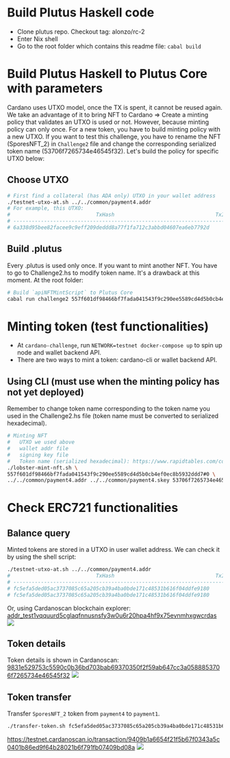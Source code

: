 # Build Plutus Haskell code
- Clone plutus repo. Checkout tag: alonzo/rc-2
- Enter Nix shell
- Go to the root folder which contains this readme file: `cabal build`

# Build Plutus Haskell to Plutus Core with parameters
Cardano uses UTXO model, once the TX is spent, it cannot be reused again. We take an advantage of it to bring NFT to Cardano => Create a minting policy that validates an UTXO is used or not. 
However, because minting policy can only once. For a new token, you have to build minting policy with a new UTXO.
If you want to test this challenge, you have to rename the NFT (SporesNFT_2) in `Challenge2` file and change the corresponding serialized token name (53706f7265734e46545f32).
Let's build the policy for specific UTXO below:
## Choose UTXO
```bash
# First find a collateral (has ADA only) UTXO in your wallet address
./testnet-utxo-at.sh ../../common/payment4.addr
# For example, this UTXO:
#                            TxHash                                 TxIx        Amount
# --------------------------------------------------------------------------------------
# 6a338d95bee82facee9c9eff209deddd8a77f1fa712c3abbd04607ea6eb7792d     0        24829331 lovelace + TxOutDatumNone
```
## Build .plutus
Every .plutus is used only once. If you want to mint another NFT. You have to go to Challenge2.hs to modify token name. It's a drawback at this moment.
At the root folder:
```bash
# Build `apiNFTMintScript` to Plutus Core
cabal run challenge2 557f601df98466bf7fada041543f9c290ee5589cd4d5b0cb4ef0ec8b5932ddd7#0
```

# Minting token (test functionalities)
- At `cardano-challenge`, run `NETWORK=testnet docker-compose up` to spin up node and wallet backend API.
- There are two ways to mint a token: cardano-cli or wallet backend API.
## Using CLI (must use when the minting policy has not yet deployed)
Remember to change token name corresponding to the token name you used in the Challenge2.hs file (token name must be converted to serialized hexadecimal).
```bash
# Minting NFT
#   UTXO we used above
#   wallet addr file
#   signing key file
#   Token name (serialized hexadecimal): https://www.rapidtables.com/convert/number/hex-to-ascii.html
./lobster-mint-nft.sh \
557f601df98466bf7fada041543f9c290ee5589cd4d5b0cb4ef0ec8b5932ddd7#0 \
../../common/payment4.addr ../../common/payment4.skey 53706f7265734e46545f32
```

# Check ERC721 functionalities
## Balance query
Minted tokens are stored in a UTXO in user wallet address. We can check it by using the shell script:
```bash
./testnet-utxo-at.sh ../../common/payment4.addr
#                            TxHash                                 TxIx        Amount
# --------------------------------------------------------------------------------------
# fc5efa5ded05ac3737085c65a205cb39a4ba0bde171c48531b616f04ddfe9180     0        17295437 lovelace + TxOutDatumNone
# fc5efa5ded05ac3737085c65a205cb39a4ba0bde171c48531b616f04ddfe9180     1        5000000 lovelace + 1 9831e529753c5590c0b36bd703bab69370350f2f59ab647cc3a05888.53706f7265734e46545f32 + TxOutDatumNone
```
Or, using Cardanoscan blockchain explorer: [addr_test1vqquurd5cglaqfnnusnsfy3w0u6r20hpa4hf9x75evnmhxgwcrdas](https://testnet.cardanoscan.io/tokenholdings/addr_test1vqquurd5cglaqfnnusnsfy3w0u6r20hpa4hf9x75evnmhxgwcrdas)
![](../../cardano-challenge/img/Screen%20Shot%202021-11-14%20at%2019.08.46.png)
## Token details
Token details is shown in Cardanoscan: [9831e529753c5590c0b36bd703bab69370350f2f59ab647cc3a0588853706f7265734e46545f32](https://testnet.cardanoscan.io/token/9831e529753c5590c0b36bd703bab69370350f2f59ab647cc3a0588853706f7265734e46545f32)
![](../../cardano-challenge/img/Screen%20Shot%202021-11-14%20at%2019.10.00.png)
## Token transfer
Transfer `SporesNFT_2` token from `payment4` to `payment1`.
```bash
./transfer-token.sh fc5efa5ded05ac3737085c65a205cb39a4ba0bde171c48531b616f04ddfe9180#1 ../../common/payment4.addr ../../common/payment4.skey ../../common/payment1.addr 53706f7265734e46545f32
```

https://testnet.cardanoscan.io/transaction/9409b1a6654f21f5b67f0343a5c0401b86ed9f64b28021b6f791fb07409bd08a
![](../../cardano-challenge/img/Screen%20Shot%202021-11-14%20at%2019.17.46.png)